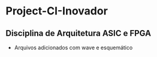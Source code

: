 # Project-CI-Inovador

## Disciplina de Arquitetura ASIC e FPGA

- Arquivos adicionados com wave e esquemático

